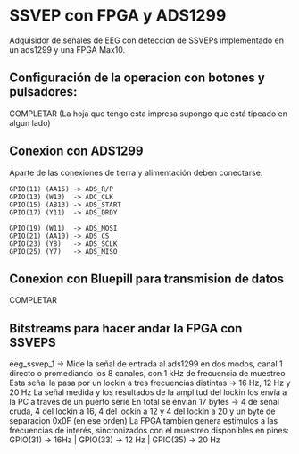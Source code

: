 
# SSVEP con FPGA y ADS1299

Adquisidor de señales de EEG con deteccion de SSVEPs implementado en un ads1299 y una FPGA Max10. 


## Configuración de la operacion con botones y pulsadores:

COMPLETAR (La hoja que tengo esta impresa supongo que está tipeado en algun lado)


## Conexion con ADS1299 

Aparte de las conexiones de tierra y alimentación deben conectarse:

	GPIO(11) (AA15)	-> ADS_R/P
	GPIO(13) (W13) 	-> ADC_CLK
	GPIO(15) (AB13)	-> ADS_START
	GPIO(17) (Y11)	-> ADS_DRDY

	GPIO(19) (W11) 	-> ADS_MOSI
	GPIO(21) (AA10)	-> ADS_CS
	GPIO(23) (Y8)	-> ADS_SCLK
	GPIO(25) (Y7)	-> ADS_MISO

## Conexion con Bluepill para transmision de datos

COMPLETAR 

## Bitstreams para hacer andar la FPGA con SSVEPS 

eeg_ssvep_1 -> Mide la señal de entrada al ads1299 en dos modos, canal 1 directo o promediando los 8 canales, con 1 kHz de frecuencia de muestreo
			   Esta señal la pasa por un lockin a tres frecuencias distintas ->	16 Hz, 12 Hz y 20 Hz
			   La señal medida y los resultados de la amplitud del lockin los envía a la PC a través de un puerto serie
			   En total se envían 17 bytes -> 4 de señal cruda, 4 del lockin a 16, 4 del lockin a 12 y 4 del lockin a 20 y un byte de separacion 0x0F (en ese orden)
			   La FPGA tambien genera estimulos a las frecuencias de interés, sincronizados con el muestreo disponibles en pines: GPIO(31) -> 16Hz | GPIO(33) -> 12 Hz | GPIO(35) -> 20 Hz 